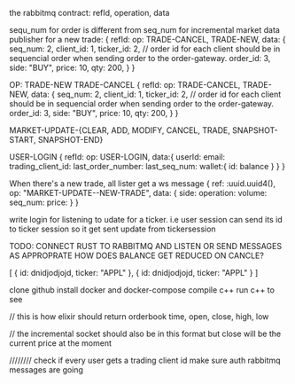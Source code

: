 the rabbitmq contract:
refId, operation, data

sequ_num for order is different from seq_num for incremental market data publisher
for a new trade:
{
  refId:
  op: TRADE-CANCEL, TRADE-NEW, 
  data: {
    seq_num: 2,
    client_id: 1,
    ticker_id: 2,
    // order id for each client should be in sequencial order when sending order to the order-gateway.
    order_id: 3,
    side: "BUY",
    price: 10,
    qty: 200,
  }
}

OP: 
TRADE-NEW TRADE-CANCEL 
{
  refId:
  op: TRADE-CANCEL, TRADE-NEW, 
  data: {
    seq_num: 2,
    client_id: 1,
    ticker_id: 2,
    // order id for each client should be in sequencial order when sending order to the order-gateway.
    order_id: 3,
    side: "BUY",
    price: 10,
    qty: 200,
  }
}

MARKET-UPDATE-{CLEAR, ADD, MODIFY, CANCEL, TRADE, SNAPSHOT-START, SNAPSHOT-END}


USER-LOGIN
{
  refId:
  op: USER-LOGIN,
  data:{
    userId:
    email:
    trading_client_id:
    last_order_number:
    last_seq_num:
    wallet:{
      id: 
      balance
    }
  }
}

When there's a new trade, all lister get a ws message
{
 ref: :uuid.uuid4(),
  op: "MARKET-UPDATE--NEW-TRADE",
  data: {
    side:
    operation: 
    volume: 
    seq_num:
    price: 
  }
}


write login for listening to udate for a ticker. i.e user session can send its id to ticker session so it get sent update from tickersession

TODO:
CONNECT RUST TO RABBITMQ AND LISTEN OR SEND MESSAGES AS APPROPRATE
HOW DOES BALANCE GET REDUCED ON CANCLE?

[
  {
    id: dnidjodjojd,
    ticker: "APPL"
  },
  {
    id: dnidjodjojd,
    ticker: "APPL"
  }
]

clone github
install docker and docker-compose
compile c++
run c++ to see 

// this is how elixir should return orderbook
time, open, close, high, low

// the incremental socket should also be in this format but close will be the current price at the moment 

////////
check if every user gets a trading client id
make sure auth rabbitmq messages are going 